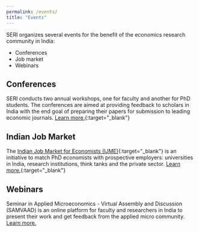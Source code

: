 ```yaml
---
permalink: /events/
title: "Events"
---
```


<!-- SERI organized a job market for PhD economists and several workshops (both general-interest workshops and those focusing on special topics) for the benefit of the economics research community in India.--> 

SERI organizes several events for the benefit of the economics research community in India:
* Conferences
* Job market
* Webinars
<!-- * Indian Job Market for Economists -->
<!-- * Annual Workshop for Economics Faculty and Researchers -->
<!-- * SERI-D Workshop for PhD Students -->
<!-- * Special Topics Workshops -->
<!-- * Webinar in Applied Micro -->

## Conferences

SERI conducts two annual workshops, one for faculty and another for PhD students. The conferences are aimed at providing feedback to scholars in India with the end goal of preparing their papers for submission to leading economic journals. [Learn more.](/conferences/){:target="_blank"}  

## Indian Job Market 

The [Indian Job Market for Economists (IJME)](/ijme/){:target="_blank"} is an initiative to match PhD economists with prospective employers: universities in India, research institutions, think tanks and the private sector. [Learn more.](/ijme/){:target="_blank"}  

<!-- 
## Annual workshops

SERI's annual workshop is a platform for faculty in India to present and get feedback on their research, with the aim of preparing their papers for submission to leading economic journals. The workshop is not restricted by field and features both theoretical and empirical work. 

* [Eighth workshop](/conferences/workshop-2022.pdf): July 23-24, 2022 at Indian School of Business, Hyderabad  
* [Seventh workshop](/conferences/workshop-2021.pdf): July 17-19, 2021 at Institute of Economic Growth, Delhi and Centre for Development Economics, Delhi School of Economics (online)  
* [Sixth workshop](/conferences/workshop-2020.pdf): July 7-10, 2020 at Institute of Economic Growth, Delhi (online)  
* [Fifth workshop](/conferences/workshop-2019.pdf): July 13-14, 2019 at Indian Institute of Technology, Kanpur  
* [Fourth workshop](/conferences/workshop-2018.pdf): July 14-15, 2018 at Indian Institute of Management, Bangalore  
* [Third workshop](/conferences/workshop-2017.pdf): July 28-29, 2017 at Ashoka University, Sonepat  
* [Second workshop](/conferences/workshop-2016.pdf): July 9-10, 2016 at Indira Gandhi Institute for Development Research, Mumbai  
* [First workshop](/conferences/workshop-2015.pdf): July 17-18, 2015 at Indian School of Business, Hyderabad  

## SERI-D Workshop

The SERI-D workshop is geared towards advanced graduate students who are close to completing their PhD degree, again with the aim to provide detailed feedback that will enable students to submit their work for publication in peer-reviewed journals.  

* Second workshop: December 9-11, 2022 (online). [Call for papers](/conferences/seri-d-2022-call-for-papers.pdf). Submission deadline: October 1, 2022, 11:59 PM IST
* [First workshop](/conferences/seri-d-2021.pdf): December 10-12, 2021 (online)

## Special Topics Workshops

SERI also organizes specialized workshops in narrow areas of interest, which are meant to complement its general-interest annual SERI and SERI-D workshops.   

* [COVID-19 and the Indian Economy](/conferences/covid-2020.pdf)  
-->

## Webinars 

Seminar in Applied Microeconomics - Virtual Assembly and Discussion (SAMVAAD) is an online platform for faculty and researchers in India to present their work and get feedback from the applied micro community. [Learn more.](http://samvaad.info/)  